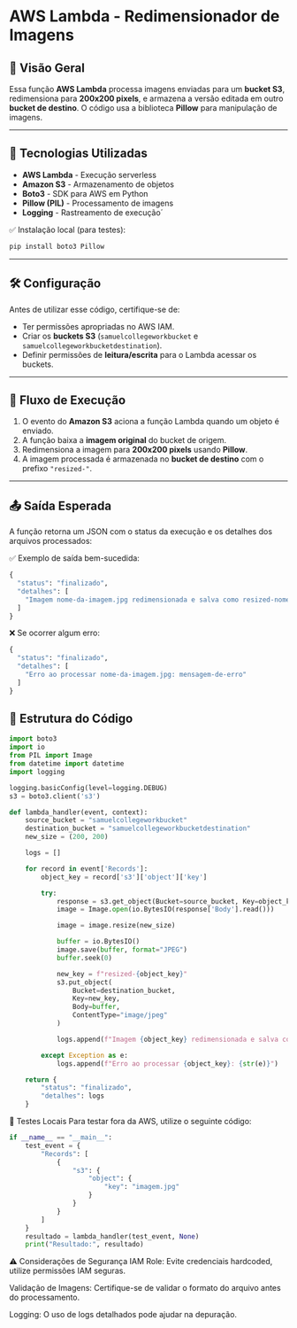 # AWS Lambda - Redimensionador de Imagens

## 📌 Visão Geral
Essa função **AWS Lambda** processa imagens enviadas para um **bucket S3**, redimensiona para **200x200 pixels**, e armazena a versão editada em outro **bucket de destino**. O código usa a biblioteca **Pillow** para manipulação de imagens.

---

## 🚀 Tecnologias Utilizadas
- **AWS Lambda** - Execução serverless
- **Amazon S3** - Armazenamento de objetos
- **Boto3** - SDK para AWS em Python
- **Pillow (PIL)** - Processamento de imagens
- **Logging** - Rastreamento de execução´

✅ Instalação local (para testes):

```python
pip install boto3 Pillow
```

---

## 🛠️ Configuração
Antes de utilizar esse código, certifique-se de:
- Ter permissões apropriadas no AWS IAM.
- Criar os **buckets S3** (`samuelcollegeworkbucket` e `samuelcollegeworkbucketdestination`).
- Definir permissões de **leitura/escrita** para o Lambda acessar os buckets.

---

## 🔄 Fluxo de Execução
1. O evento do **Amazon S3** aciona a função Lambda quando um objeto é enviado.
2. A função baixa a **imagem original** do bucket de origem.
3. Redimensiona a imagem para **200x200 pixels** usando **Pillow**.
4. A imagem processada é armazenada no **bucket de destino** com o prefixo `"resized-"`.

---

## 📤 Saída Esperada
A função retorna um JSON com o status da execução e os detalhes dos arquivos processados:

✅ Exemplo de saída bem-sucedida:

```python
{
  "status": "finalizado",
  "detalhes": [
    "Imagem nome-da-imagem.jpg redimensionada e salva como resized-nome-da-imagem.jpg"
  ]
}
```

❌ Se ocorrer algum erro:

```python
{
  "status": "finalizado",
  "detalhes": [
    "Erro ao processar nome-da-imagem.jpg: mensagem-de-erro"
  ]
}
```

## 🔧 Estrutura do Código

```python
import boto3
import io
from PIL import Image
from datetime import datetime
import logging

logging.basicConfig(level=logging.DEBUG)
s3 = boto3.client('s3')

def lambda_handler(event, context):
    source_bucket = "samuelcollegeworkbucket"
    destination_bucket = "samuelcollegeworkbucketdestination"
    new_size = (200, 200)

    logs = []

    for record in event['Records']:
        object_key = record['s3']['object']['key']

        try:
            response = s3.get_object(Bucket=source_bucket, Key=object_key)
            image = Image.open(io.BytesIO(response['Body'].read()))

            image = image.resize(new_size)

            buffer = io.BytesIO()
            image.save(buffer, format="JPEG")
            buffer.seek(0)

            new_key = f"resized-{object_key}"
            s3.put_object(
                Bucket=destination_bucket,
                Key=new_key,
                Body=buffer,
                ContentType="image/jpeg"
            )

            logs.append(f"Imagem {object_key} redimensionada e salva como {new_key}")

        except Exception as e:
            logs.append(f"Erro ao processar {object_key}: {str(e)}")

    return {
        "status": "finalizado",
        "detalhes": logs
    }


```

🧪 Testes Locais
Para testar fora da AWS, utilize o seguinte código:

```python
if __name__ == "__main__":
    test_event = {
        "Records": [
            {
                "s3": {
                    "object": {
                        "key": "imagem.jpg"
                    }
                }
            }
        ]
    }
    resultado = lambda_handler(test_event, None)
    print("Resultado:", resultado)
```

⚠️ Considerações de Segurança
IAM Role: Evite credenciais hardcoded, utilize permissões IAM seguras.

Validação de Imagens: Certifique-se de validar o formato do arquivo antes do processamento.

Logging: O uso de logs detalhados pode ajudar na depuração.
